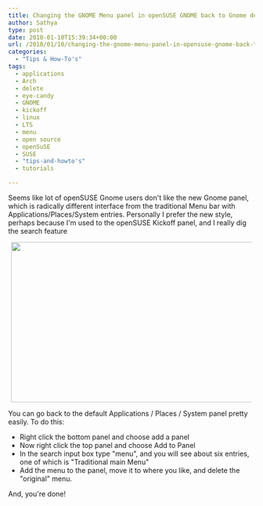 ```yaml
---
title: Changing the GNOME Menu panel in openSUSE GNOME back to Gnome defaults
author: Sathya
type: post
date: 2010-01-10T15:39:34+00:00
url: /2010/01/10/changing-the-gnome-menu-panel-in-opensuse-gnome-back-to-gnome-defaults/
categories:
  - "Tips & How-To's"
tags:
  - applications
  - Arch
  - delete
  - eye-candy
  - GNOME
  - kickoff
  - linux
  - LTS
  - menu
  - open source
  - openSuSE
  - SUSE
  - "tips-and-howto's"
  - tutorials

---
```

Seems like lot of openSUSE Gnome users don't like the new Gnome panel, which is radically different interface from the traditional Menu bar with Applications/Places/System entries. Personally I prefer the new style, perhaps because I'm used to the openSUSE Kickoff panel, and I really dig the search feature

<!--more-->

<a id="aptureLink_yMh1BnWwbY" style="margin-top: 0; margin-right: auto; margin-bottom: 0; margin-left: auto; text-align: center; display: block; padding-top: 0px; padding-right: 6px; padding-bottom: 0px; padding-left: 6px;" href="https://img245.imageshack.us/img245/694/uploadc.jpg"><img style="border: 0px none currentColor;" src="https://img245.imageshack.us/img245/694/uploadc.jpg" alt="" width="509px" height="327px" /></a>

You can go back to the default Applications / Places / System panel pretty easily. To do this:

  * Right click the bottom panel and choose add a panel
  * Now right click the top panel and choose Add to Panel
  * In the search input box type "menu", and you will see about six entries, one of which is "Traditional main Menu"
  * Add the menu to the panel, move it to where you like, and delete the "original" menu.

And, you're done!
